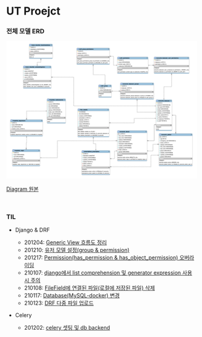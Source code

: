 # UT Proejct

### 전체 모델 ERD

![image-20210117202708313](docs/images/image-20210117202708313.png)

[Diagram 원본](https://s3.us-west-2.amazonaws.com/secure.notion-static.com/0a973541-9773-4f02-bc6c-cd40d9932fc2/Untitled.png?X-Amz-Algorithm=AWS4-HMAC-SHA256&X-Amz-Credential=AKIAT73L2G45O3KS52Y5%2F20210117%2Fus-west-2%2Fs3%2Faws4_request&X-Amz-Date=20210117T110510Z&X-Amz-Expires=86400&X-Amz-Signature=cb820bbf26f2383110d96c91252a2c76b9cdd1af48ce53c14be8fc0806ad4da0&X-Amz-SignedHeaders=host&response-content-disposition=filename%20%3D%22Untitled.png%22)

<br>

### TIL

-   Django & DRF
    -   201204: [Generic View 흐름도 정리](docs/201204.md)
    -   201210: [유저 모델 설정(group & permission)](docs/201210.md)
    -   201217: [Permission(has_permission & has_object_permission) 오버라이딩](docs/201217.md)
    -   210107: [django에서 list comprehension 및 generator expression 사용 시 주의](docs/210107.md)
    -   210108: [FileField에 연결된 파일(로컬에 저장된 파일) 삭제](docs/210108.md)
    -   210117: [Database(MySQL-docker) 변경](docs/210117.md)
    -   210123: [DRF 다중 파일 업로드](docs/210123.md)

-   Celery
    -   201202: [celery 셋팅 및 db backend](docs/celery_doc.md)

